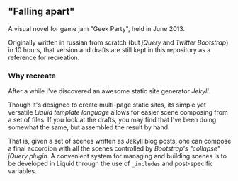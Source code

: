 ## "Falling apart"

A visual novel for game jam "Geek Party", held in June 2013.

Originally written in russian from scratch (but *jQuery* and *Twitter Bootstrap*) in 10 hours, that version and drafts are still kept in this repository as a reference for recreation.

### Why recreate

After a while I've discovered an awesome static site generator *Jekyll*.

Though it's designed to create multi-page static sites, its simple yet versatile *Liquid template language* allows for easier scene composing from a set of files. If you look at the drafts, you may find that I've been doing somewhat the same, but assembled the result by hand.

That is, given a set of scenes written as Jekyll blog posts, one can compose a final accordion with all the scenes controlled by *Bootstrap's "collapse" jQuery plugin*. A convenient system for managing and building scenes is to be developed in Liquid through the use of `_includes` and post-specific variables.
